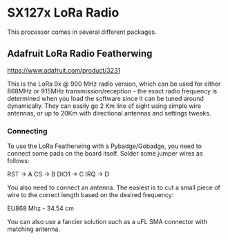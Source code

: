 # SX127x LoRa Radio

This processor comes in several different packages.

## Adafruit LoRa Radio Featherwing

https://www.adafruit.com/product/3231

This is the LoRa 9x @ 900 MHz radio version, which can be used for either 868MHz or 915MHz transmission/reception - the exact radio frequency is determined when you load the software since it can be tuned around dynamically. They can easily go 2 Km line of sight using simple wire antennas, or up to 20Km with directional antennas and settings tweaks.

### Connecting

To use the LoRa Featherwing with a Pybadge/Gobadge, you need to connect some pads on the board itself. Solder some jumper wires as follows:

RST  -> A
CS   -> B
DIO1 -> C
IRQ  -> D 

You also need to connect an antenna. The easiest is to cut a small piece of wire to the correct length based on the desired frequency:

EU868 Mhz - 34.54 cm

You can also use a fancier solution such as a uFL SMA connector with matching antenna.
